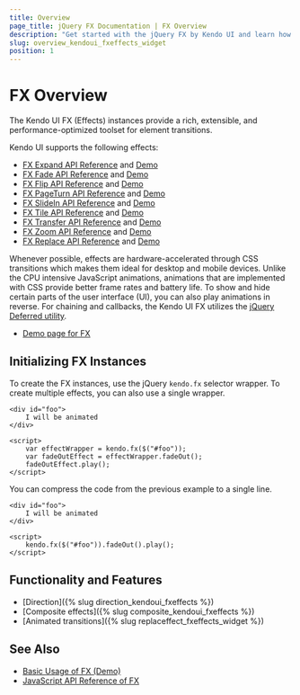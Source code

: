 ```yaml
---
title: Overview
page_title: jQuery FX Documentation | FX Overview
description: "Get started with the jQuery FX by Kendo UI and learn how to create, initialize, and enable the widget."
slug: overview_kendoui_fxeffects_widget
position: 1
---
```


# FX Overview

The Kendo UI FX (Effects) instances provide a rich, extensible, and performance-optimized toolset for element transitions.

Kendo UI supports the following effects:
- [FX Expand API Reference](/api/javascript/effects/expand) and [Demo](https://demos.telerik.com/kendo-ui/fx/expand)
- [FX Fade API Reference](/api/javascript/effects/fade) and [Demo](https://demos.telerik.com/kendo-ui/fx/fade)
- [FX Flip API Reference](/api/javascript/effects/flip) and [Demo](https://demos.telerik.com/kendo-ui/fx/flip)
- [FX PageTurn API Reference](/api/javascript/effects/pageturn) and [Demo](https://demos.telerik.com/kendo-ui/fx/pageturn)
- [FX SlideIn API Reference](/api/javascript/effects/slidein) and [Demo](https://demos.telerik.com/kendo-ui/fx/slidein)
- [FX Tile API Reference](/api/javascript/effects/tile) and [Demo](https://demos.telerik.com/kendo-ui/fx/tile)
- [FX Transfer API Reference](/api/javascript/effects/transfer) and [Demo](https://demos.telerik.com/kendo-ui/fx/transfer)
- [FX Zoom API Reference](/api/javascript/effects/zoom) and [Demo](https://demos.telerik.com/kendo-ui/fx/zoom)
- [FX Replace API Reference](/api/javascript/effects/replace) and [Demo](https://demos.telerik.com/kendo-ui/fx/replace)

Whenever possible, effects are hardware-accelerated through CSS transitions which makes them ideal for desktop and mobile devices. Unlike the CPU intensive JavaScript animations, animations that are implemented with CSS provide better frame rates and battery life. To show and hide certain parts of the user interface (UI), you can also play animations in reverse. For chaining and callbacks, the Kendo UI FX utilizes the [jQuery Deferred utility](https://api.jquery.com/category/deferred-object/).

* [Demo page for FX](https://demos.telerik.com/kendo-ui/fx/expand)

## Initializing FX Instances

To create the FX instances, use the jQuery `kendo.fx` selector wrapper. To create multiple effects, you can also use a single wrapper.

    <div id="foo">
        I will be animated
    </div>

    <script>
        var effectWrapper = kendo.fx($("#foo"));
        var fadeOutEffect = effectWrapper.fadeOut();
        fadeOutEffect.play();
    </script>

You can compress the code from the previous example to a single line.

    <div id="foo">
        I will be animated
    </div>

    <script>
        kendo.fx($("#foo")).fadeOut().play();
    </script>

## Functionality and Features

* [Direction]({% slug direction_kendoui_fxeffects %})
* [Composite effects]({% slug composite_kendoui_fxeffects %})
* [Animated transitions]({% slug replaceffect_fxeffects_widget %})

## See Also

* [Basic Usage of FX (Demo)](https://demos.telerik.com/kendo-ui/fx/expand)
* [JavaScript API Reference of FX](/api/javascript/effects/common)
